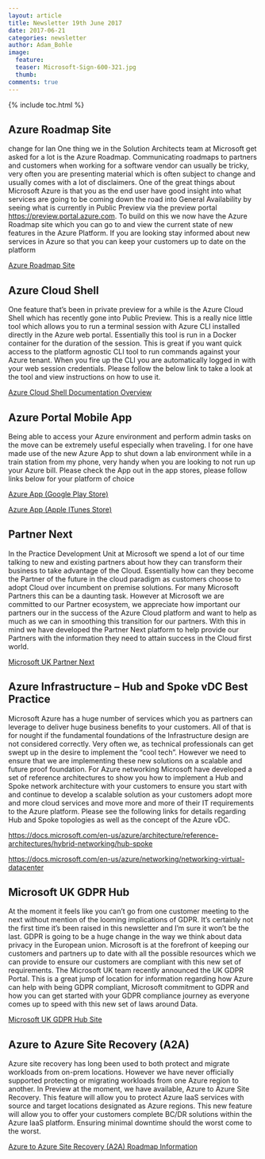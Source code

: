 ```yaml
---
layout: article
title: Newsletter 19th June 2017
date: 2017-06-21
categories: newsletter
author: Adam_Bohle
image:
  feature: 
  teaser: Microsoft-Sign-600-321.jpg
  thumb: 
comments: true
---
```


{% include toc.html %}

## Azure Roadmap Site
 
change for Ian
One thing we in the Solution Architects team at Microsoft get asked for a lot is the Azure Roadmap. Communicating roadmaps to partners and customers when working for a software vendor can usually be tricky, very often you are presenting material which is often subject to change and usually comes with a lot of disclaimers. One of the great things about Microsoft Azure is that you as the end user have good insight into what services are going to be coming down the road into General Availability by seeing what is currently in Public Preview via the preview portal <https://preview.portal.azure.com>. To build on this we now have the Azure Roadmap site which you can go to and view the current state of new features in the Azure Platform. If you are looking stay informed about new services in Azure so that you can keep your customers up to date on the platform

[Azure Roadmap Site](https://azure.microsoft.com/en-gb/roadmap)



## Azure Cloud Shell
 

 One feature that’s been in private preview for a while is the Azure Cloud Shell which has recently gone into Public Preview. This is a really nice little tool which allows you to run a terminal session with Azure CLI installed directly in the Azure web portal. Essentially this tool is run in a Docker container for the duration of the session. This is great if you want quick access to the platform agnostic CLI tool to run commands against your Azure tenant. When you fire up the CLI you are automatically logged in with your web session credentials. Please follow the below link to take a look at the tool and view instructions on how to use it.   

[Azure Cloud Shell Documentation Overview](https://docs.microsoft.com/en-us/azure/cloud-shell/overview)



## Azure Portal Mobile App
 

Being able to access your Azure environment and perform admin tasks on the move can be extremely useful especially when traveling. I for one have made use of the new Azure App to shut down a lab environment while in a train station from my phone, very handy when you are looking to not run up your Azure bill. Please check the App out in the app stores, please follow links below for your platform of choice

[Azure App (Google Play Store)](https://play.google.com/store/apps/details?id=com.microsoft.azure)

[Azure App (Apple ITunes Store)](https://itunes.apple.com/us/app/microsoft-azure/id1219013620?mt=8)



## Partner Next
 

In the Practice Development Unit at Microsoft we spend a lot of our time talking to new and existing partners about how they can transform their business to take advantage of the Cloud. Essentially how can they become the Partner of the future in the cloud paradigm as customers choose to adopt Cloud over incumbent on premise solutions. For many Microsoft Partners this can be a daunting task. However at Microsoft we are committed to our Partner ecosystem, we appreciate how important our partners our in the success of the Azure Cloud platform and want to help as much as we can in smoothing this transition for our partners. With this in mind we have developed the Partner Next platform to help provide our Partners with the information they need to attain success in the Cloud first world.

[Microsoft UK Partner Next](https://www.microsoft.com/uk/partner/next/)



## Azure Infrastructure – Hub and Spoke vDC Best Practice
 

Microsoft Azure has a huge number of services which you as partners can leverage to deliver huge business benefits to your customers. All of that is for nought if the fundamental foundations of the Infrastructure design are not considered correctly. Very often we, as technical professionals can get swept up in the desire to implement the “cool tech”. However we need to ensure that we are implementing these new solutions on a scalable and future proof foundation. For Azure networking Microsoft have developed a set of reference architectures to show you how to implement a Hub and Spoke network architecture with your customers to ensure you start with and continue to develop a scalable solution as your customers adopt more and more cloud services and move more and more of their IT requirements to the Azure platform. Please see the following links for details regarding Hub and Spoke topologies as well as the concept of the Azure vDC.

<https://docs.microsoft.com/en-us/azure/architecture/reference-architectures/hybrid-networking/hub-spoke>

<https://docs.microsoft.com/en-us/azure/networking/networking-virtual-datacenter>



## Microsoft UK GDPR Hub 
 

At the moment it feels like you can’t go from one customer meeting to the next without mention of the looming implications of GDPR. It’s certainly not the first time it’s been raised in this newsletter and I’m sure it won’t be the last. GDPR is going to be a huge change in the way we think about data privacy in the European union. Microsoft is at the forefront of keeping our customers and partners up to date with all the possible resources which we can provide to ensure our customers are compliant with this new set of requirements. The Microsoft UK team recently announced the UK GDPR Portal. This is a great jump of location for information regarding how Azure can help with being GDPR compliant, Microsoft commitment to GDPR and how you can get started with your GDPR compliance journey as everyone comes up to speed with this new set of laws around Data.

[Microsoft UK GDPR Hub Site](https://enterprise.microsoft.com/en-gb/trends/understanding-the-gdpr/)



## Azure to Azure Site Recovery (A2A) 
 

Azure site recovery has long been used to both protect and migrate workloads from on-prem locations. However we have never officially supported protecting or migrating workloads from one Azure region to another. In Preview at the moment, we have available, Azure to Azure Site Recovery. This feature will allow you to protect Azure IaaS services with source and target locations designated as Azure regions. This new feature will allow you to offer your customers complete BC/DR solutions within the Azure IaaS platform. Ensuring minimal downtime should the worst come to the worst.

[Azure to Azure Site Recovery (A2A) Roadmap Information](https://azure.microsoft.com/en-gb/roadmap/azure-site-recovery-between-azure-regions/)

